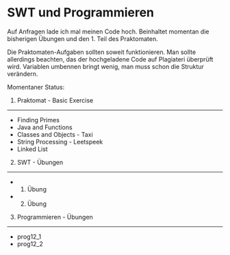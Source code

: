 SWT und Programmieren
=====================

Auf Anfragen lade ich mal meinen Code hoch. Beinhaltet momentan die
bisherigen Übungen und den 1. Teil des Praktomaten.

Die Praktomaten-Aufgaben sollten soweit funktionieren. Man sollte
allerdings beachten, das der hochgeladene Code auf Plagiateri
überprüft wird. Variablen umbennen bringt wenig, man muss schon die
Struktur verändern.

Momentaner Status:

1. Praktomat - Basic Exercise
-----------------

- Finding Primes
- Java and Functions
- Classes and Objects - Taxi
- String Processing - Leetspeek
- Linked List

2. SWT - Übungen
----------------

- 1. Übung
- 2. Übung

3. Programmieren - Übungen
--------------------------

- prog12\_1
- prog12\_2
